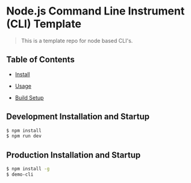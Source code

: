 # Node.js Command Line Instrument (CLI) Template

> This is a template repo for node based CLI's.

## Table of Contents

-  [Install](#install)

-  [Usage](#usage)

-  [Build Setup](#build)


## Development Installation and Startup

``` bash
$ npm install
$ npm run dev
```

## Production Installation and Startup

``` bash
$ npm install -g
$ demo-cli
```